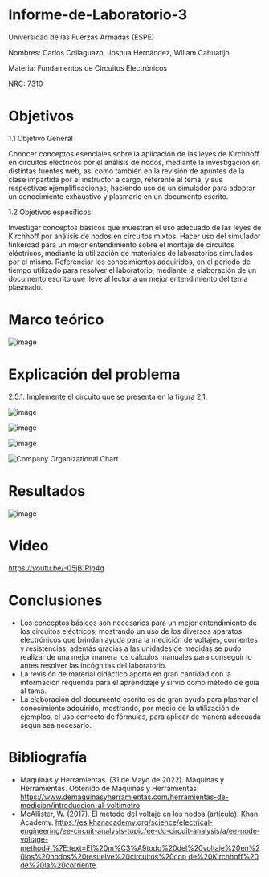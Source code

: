 # Informe-de-Laboratorio-3
Universidad de las Fuerzas Armadas (ESPE)

Nombres: Carlos Collaguazo, Joshua Hernández, Wiliam Cahuatijo

Materia: Fundamentos de Circuitos Electrónicos

NRC: 7310
# Objetivos
1.1 Objetivo General

Conocer conceptos esenciales sobre la aplicación de las leyes de Kirchhoff en circuitos eléctricos por el análisis de nodos, mediante la investigación en distintas fuentes web, así como también en la revisión de apuntes de la clase impartida por el instructor a cargo, referente al tema, y sus respectivas ejemplificaciones, haciendo uso de un simulador para adoptar un conocimiento exhaustivo y plasmarlo en un documento escrito.

1.2 Objetivos específicos

Investigar conceptos básicos que muestran el uso adecuado de las leyes de Kirchhoff por análisis de nodos en circuitos mixtos.
Hacer uso del simulador tinkercad para un mejor entendimiento sobre el montaje de circuitos eléctricos, mediante la utilización de materiales de laboratorios simulados por el mismo.
Referenciar los conocimientos adquiridos, en el periodo de tiempo utilizado para resolver el laboratorio, mediante la elaboración de un documento escrito que lleve al lector a un mejor entendimiento del tema plasmado.
# Marco teórico

![image](https://user-images.githubusercontent.com/105675868/172430171-407d8f27-09fc-49ed-a2c0-89e0399e64fc.png)

# Explicación del problema

2.5.1. Implemente el circuito que se presenta en la figura 2.1.

![image](https://user-images.githubusercontent.com/105715717/172435035-4ac246dc-9373-4624-9573-e54fb4c56f33.png)

![image](https://user-images.githubusercontent.com/105675868/172504645-c2a01431-7218-46cd-b76c-8b7c9f480551.png)

![image](https://user-images.githubusercontent.com/105675868/172504876-0e26f245-d5c5-48a6-bce7-6ed9ae9e156a.png)

![Company Organizational Chart](https://user-images.githubusercontent.com/105715717/172434720-fb79a8c5-9998-48a4-b43f-989e988f15f7.jpg)


# Resultados

![image](https://user-images.githubusercontent.com/105715717/172441915-262d1ec1-712e-4779-bce6-ab0222f7c8ad.png)

# Video

https://youtu.be/-05jB1Plp4g

# Conclusiones

* Los conceptos básicos son necesarios para un mejor entendimiento de los circuitos eléctricos, mostrando un uso de los diversos aparatos electrónicos que brindan ayuda para la medición de voltajes, corrientes y resistencias, además gracias a las unidades de medidas se pudo realizar de una mejor manera los cálculos manuales para conseguir lo antes resolver las incógnitas del laboratorio.
* La revisión de material didáctico aporto en gran cantidad con la información requerida para el aprendizaje y sirvió como método de guía al tema.
* La elaboración del documento escrito es de gran ayuda para plasmar el conocimiento adquirido, mostrando, por medio de la utilización de ejemplos, el uso correcto de fórmulas, para aplicar de manera adecuada según sea necesario.

# Bibliografía

* Maquinas y Herramientas. (31 de Mayo de 2022). Maquinas y Herramientas. Obtenido de Maquinas y Herramientas: https://www.demaquinasyherramientas.com/herramientas-de-medicion/introduccion-al-voltimetro
* McAllister, W. (2017). El método del voltaje en los nodos (artículo). Khan Academy. https://es.khanacademy.org/science/electrical-engineering/ee-circuit-analysis-topic/ee-dc-circuit-analysis/a/ee-node-voltage-method#:%7E:text=El%20m%C3%A9todo%20del%20voltaje%20en%20los%20nodos%20resuelve%20circuitos%20con,de%20Kirchhoff%20de%20la%20corriente.
